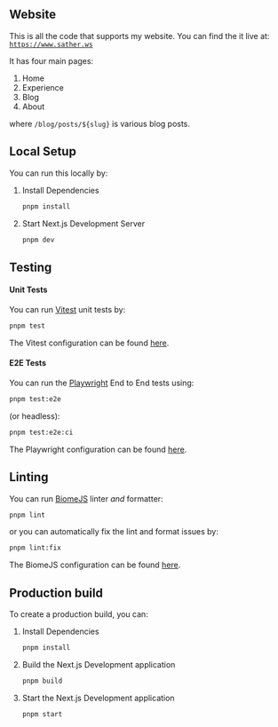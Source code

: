 ## Website

This is all the code that supports my website. You can find the it live at: [`https://www.sather.ws`](https://www.sather.ws)

It has four main pages:

1. Home
2. Experience
3. Blog
4. About

where `/blog/posts/${slug}` is various blog posts.

## Local Setup

You can run this locally by:

1. Install Dependencies

   ```bash
   pnpm install
   ```

2. Start Next.js Development Server

   ```bash
   pnpm dev
   ```

## Testing

#### Unit Tests

You can run [Vitest](https://vitest.dev/) unit tests by:

```bash
pnpm test
```

The Vitest configuration can be found [here](./vitest.config.ts).

#### E2E Tests

You can run the [Playwright](https://playwright.dev/) End to End tests using:

```bash
pnpm test:e2e
```

(or headless):

```bash
pnpm test:e2e:ci
```

The Playwright configuration can be found [here](./playwright.config.ts).

## Linting

You can run [BiomeJS](https://biomejs.dev/) linter _and_ formatter:

```bash
pnpm lint
```

or you can automatically fix the lint and format issues by:

```bash
pnpm lint:fix
```

The BiomeJS configuration can be found [here](./biome.json).

## Production build

To create a production build, you can:

1. Install Dependencies

   ```bash
   pnpm install
   ```

2. Build the Next.js Development application

   ```bash
   pnpm build
   ```

3. Start the Next.js Development application

   ```bash
   pnpm start
   ```

